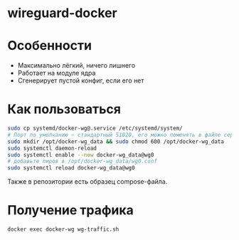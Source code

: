 # wireguard-docker

# Особенности
- Максимально лёгкий, ничего лишнего
- Работает на модуле ядра
- Сгенерирует пустой конфиг, если его нет

# Как пользоваться

```bash
sudo cp systemd/docker-wg@.service /etc/systemd/system/
# Порт по умолчанию — стандартный 51820, его можно поменять в файле сервиса
sudo mkdir /opt/docker-wg_data && sudo chmod 600 /opt/docker-wg_data
sudo systemctl daemon-reload
sudo systemctl enable --now docker-wg_data@wg0
# добавьте пиров в /opt/docker-wg_data/wg0.conf 
sudo systemctl reload docker-wg_data@wg0
```

Также в репозитории есть образец compose-файла. 

# Получение трафика

`docker exec docker-wg wg-traffic.sh`
